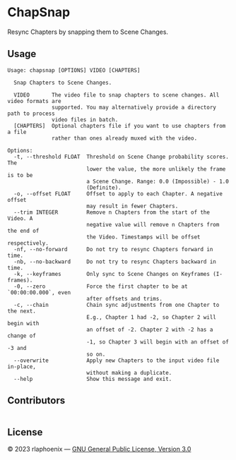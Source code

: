 # ChapSnap

Resync Chapters by snapping them to Scene Changes.

## Usage

```
Usage: chapsnap [OPTIONS] VIDEO [CHAPTERS]

  Snap Chapters to Scene Changes.

  VIDEO       The video file to snap chapters to scene changes. All video formats are
              supported. You may alternatively provide a directory path to process
              video files in batch.
  [CHAPTERS]  Optional chapters file if you want to use chapters from a file
              rather than ones already muxed with the video.

Options:
  -t, --threshold FLOAT  Threshold on Scene Change probability scores. The
                         lower the value, the more unlikely the frame is to be
                         a Scene Change. Range: 0.0 (Impossible) - 1.0
                         (Definite).
  -o, --offset FLOAT     Offset to apply to each Chapter. A negative offset
                         may result in fewer Chapters.
  --trim INTEGER         Remove n Chapters from the start of the Video. A
                         negative value will remove n Chapters from the end of
                         the Video. Timestamps will be offset respectively.
  -nf, --no-forward      Do not try to resync Chapters forward in time.
  -nb, --no-backward     Do not try to resync Chapters backward in time.
  -k, --keyframes        Only sync to Scene Changes on Keyframes (I-frames).
  -0, --zero             Force the first chapter to be at `00:00:00.000`, even
                         after offsets and trims.
  -c, --chain            Chain sync adjustments from one Chapter to the next.
                         E.g., Chapter 1 had -2, so Chapter 2 will begin with
                         an offset of -2. Chapter 2 with -2 has a change of
                         -1, so Chapter 3 will begin with an offset of -3 and
                         so on.
  --overwrite            Apply new Chapters to the input video file in-place,
                         without making a duplicate.
  --help                 Show this message and exit.
```

## Contributors

<a href="https://github.com/rlaphoenix"><img src="https://images.weserv.nl/?url=avatars.githubusercontent.com/u/17136956?v=4&h=25&w=25&fit=cover&mask=circle&maxage=7d" alt=""/></a>

## License

© 2023 rlaphoenix — [GNU General Public License, Version 3.0](LICENSE)
